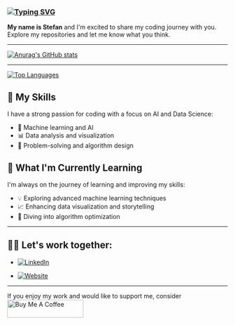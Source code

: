 ### [![Typing SVG](https://readme-typing-svg.demolab.com?font=Fira+Code&pause=1000&color=38F74F&width=435&lines=Hi+there!+It's+great+to+see+you👋)](https://git.io/typing-svg)


**My name is Stefan** and I'm excited to share my coding journey with you. Explore my repositories and let me know what you think.

---


[![Anurag's GitHub stats](https://github-readme-stats.vercel.app/api?username=stefanshipinkoski&show_icons=true&theme=dracula)](https://github.com/stefanshipinkoski/github-readme-stats)


---
[![Top Languages](https://github-readme-stats.vercel.app/api/top-langs/?username=stefanshipinkoski)](https://github.com/stefanshipinkoski/github-readme-stats)

## 🚀 My Skills

I have a strong passion for coding with a focus on AI and Data Science:

- 🤖 Machine learning and AI
- 📊 Data analysis and visualization
- 🔧 Problem-solving and algorithm design

## 🌱 What I'm Currently Learning

I'm always on the journey of learning and improving my skills:

- 💡 Exploring advanced machine learning techniques
- 📈 Enhancing data visualization and storytelling
- 🧠 Diving into algorithm optimization

---

## 🤝🏻 Let's work together:
- [![LinkedIn](https://img.shields.io/badge/LinkedIn-0077B5?style=for-the-badge&logo=linkedin&logoColor=white)](https://www.linkedin.com/in/stefanshipinkoski/)

- [![Website](https://img.shields.io/badge/Website-1E8B9F?style=for-the-badge&logo=web&logoColor=white)](https://stefanshipinkoski.pythonanywhere.com)

---

If you enjoy my work and would like to support me, consider <a href="https://www.buymeacoffee.com/shipinkoskistef" target="_blank"><img src="https://cdn.buymeacoffee.com/buttons/default-orange.png" alt="Buy Me A Coffee" height="41" width="174"></a>
